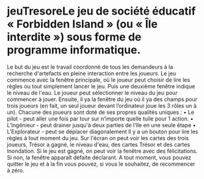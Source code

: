 # jeuTresoreLe jeu de société éducatif « Forbidden Island » (ou « Île interdite ») sous forme de programme informatique. 
Le but du jeu est le travail coordonné de tous les demandeurs à la recherche d'artefacts en pleine interaction entre les joueurs.  Le jeu commence avec la fenêtre principale, où le joueur peut choisir de lire les règles ou tout simplement lancer le jeu. Puis une deuxième fenêtre indique le niveau de l'eau. Le joueur peut sélectionner le niveau du jeu pour commencer à jouer. Ensuite, il ya la fenêtre du jeu où il ya des champs pour trois joueurs (en fait, un seul joueur devant l’ordinateur joue les 3 rôles un à un). Chacune des joueurs  sont doté de ses propres qualités uniques :
•	Le pilot - peut aller une fois par tour sur n’importe quelle tuile pour 1 action.
•    L’Ingénieur - peut drainer jusqu'à deux parties de l'île en une seule étape
•	L’Explorateur - peut se déplacer diagonalement
Il y a un bouton pour lire les règles à tout moment du jeu. Sur l'écran on peut voir les cartes des trois joueurs, Trésor a gagné, le niveau d'eau, des cartes Trésor et des cartes Inondation. Si le jeu est gagné, on peut voir la fenêtre avec des félicitations. Si non, la fenêtre apparaît défaite déclarant. A tout moment, vous pouvez quitter le jeu et à la fin vous pouvez, si vous le souhaitez, de recommencer à zéro.
